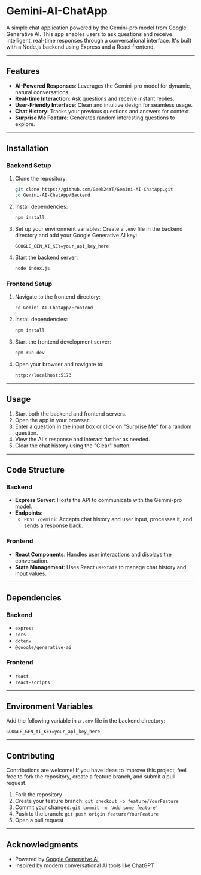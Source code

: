 # Gemini-AI-ChatApp

A simple chat application powered by the Gemini-pro model from Google Generative AI. This app enables users to ask questions and receive intelligent, real-time responses through a conversational interface. It's built with a Node.js backend using Express and a React frontend.

---

## Features

- **AI-Powered Responses**: Leverages the Gemini-pro model for dynamic, natural conversations.
- **Real-time Interaction**: Ask questions and receive instant replies.
- **User-Friendly Interface**: Clean and intuitive design for seamless usage.
- **Chat History**: Tracks your previous questions and answers for context.
- **Surprise Me Feature**: Generates random interesting questions to explore.

---

## Installation

### Backend Setup
1. Clone the repository:
   ```bash
   git clone https://github.com/Geek24YT/Gemini-AI-ChatApp.git
   cd Gemini-AI-ChatApp/Backend
   ```

2. Install dependencies:
   ```bash
   npm install
   ```

3. Set up your environment variables:
   Create a `.env` file in the backend directory and add your Google Generative AI key:
   ```
   GOOGLE_GEN_AI_KEY=your_api_key_here
   ```

4. Start the backend server:
   ```bash
   node index.js
   ```

### Frontend Setup
1. Navigate to the frontend directory:
   ```bash
   cd Gemini-AI-ChatApp/Frontend
   ```

2. Install dependencies:
   ```bash
   npm install
   ```

3. Start the frontend development server:
   ```bash
   npm run dev
   ```

4. Open your browser and navigate to:
   ```
   http://localhost:5173
   ```

---

## Usage

1. Start both the backend and frontend servers.
2. Open the app in your browser.
3. Enter a question in the input box or click on "Surprise Me" for a random question.
4. View the AI's response and interact further as needed.
5. Clear the chat history using the "Clear" button.

---

## Code Structure

### Backend
- **Express Server**: Hosts the API to communicate with the Gemini-pro model.
- **Endpoints**:  
  - `POST /gemini`: Accepts chat history and user input, processes it, and sends a response back.

### Frontend
- **React Components**: Handles user interactions and displays the conversation.
- **State Management**: Uses React `useState` to manage chat history and input values.

---

## Dependencies

### Backend
- `express`
- `cors`
- `dotenv`
- `@google/generative-ai`

### Frontend
- `react`
- `react-scripts`

---

## Environment Variables

Add the following variable in a `.env` file in the backend directory:

```env
GOOGLE_GEN_AI_KEY=your_api_key_here
```

---

## Contributing

Contributions are welcome! If you have ideas to improve this project, feel free to fork the repository, create a feature branch, and submit a pull request.

1. Fork the repository
2. Create your feature branch: `git checkout -b feature/YourFeature`
3. Commit your changes: `git commit -m 'Add some feature'`
4. Push to the branch: `git push origin feature/YourFeature`
5. Open a pull request

---

## Acknowledgments

- Powered by [Google Generative AI](https://cloud.google.com/ai-generative)
- Inspired by modern conversational AI tools like ChatGPT

